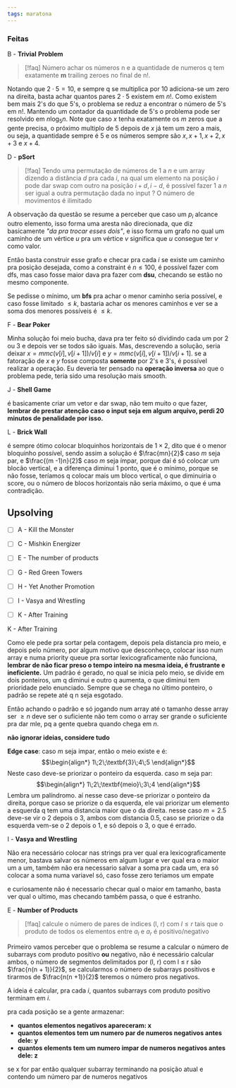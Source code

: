 ```yaml
---
tags: maratona
---
```


### Feitas

B - **Trivial** **Problem**
>[!faq] Número achar os números n e a quantidade de numeros q tem exatamente **m** trailing zeroes no final de n!.

Notando que $2\cdot 5= 10$, e sempre q se multiplica por 10 adiciona-se um zero na direita, basta achar quantos pares $2\cdot5$ existem em $n!$. Como existem bem mais 2's do que 5's, o problema se reduz a encontrar o número de 5's em n!. Mantendo um contador da quantidade de 5's o problema pode ser resolvido em $n\log_{5}n$. Note que caso $x$ tenha exatamente os $m$ zeros que a gente precisa, o próximo multiplo de 5 depois de $x$ já tem um zero a mais, ou seja, a quantidade sempre é $5$ e os números sempre são $x, x+1,x+2,x+3$ e $x+4$.

D - **pSort**
>[!faq] Tendo uma permutação de números de 1 a $n$ e um array dizendo a distância $d$ pra cada $i$, na qual um elemento na posição $i$ pode dar swap com outro na posição $i + d, i -d$, é possível fazer $1$ a $n$ ser igual a outra permutação dada no input ? O número de movimentos é ilimitado

A observação da questão se resume a perceber que caso um $p_{i}$ alcance outro elemento, isso forma uma aresta não direcionada, que diz basicamente *"da pra trocar esses dois"*, e isso forma um grafo no qual um caminho de um vértice $u$ pra um vértice $v$ significa que $u$ consegue ter $v$ como valor.

Então basta construir esse grafo e checar pra cada $i$ se existe um caminho pra posição desejada, como a constraint é $n \le 100$, é possível fazer com dfs, mas caso fosse maior dava pra fazer com **dsu**, checando se estão no mesmo componente.

Se pedisse o mínimo, um **bfs** pra achar o menor caminho seria possível, e caso fosse limitado $\le k$, bastaria achar os menores caminhos e ver se a soma dos menores possíveis é $\le k$.

F - **Bear Poker**

Minha solução foi meio bucha, dava pra ter feito só dividindo cada um por 2 ou 3 e depois ver se todos são iguais. Mas, descrevendo a solução, seria deixar $x=mmc(v[i],v[i + 1]) / v[i]$ e $y=mmc(v[i], v[i+1])/v[i + 1]$. se a fatoração de $x$ e $y$ fosse composta **somente** por 2's e 3's, é possível realizar a operação. Eu deveria ter pensado na **operação inversa** ao que o problema pede, teria sido uma resolução mais smooth.

J - **Shell Game**

é basicamente criar um vetor e dar swap, não tem muito o que fazer, **lembrar de prestar atenção caso o input seja em algum arquivo, perdi 20 minutos de penalidade por isso.** 

L - **Brick Wall**

é sempre ótimo colocar bloquinhos horizontais de $1\times2$, dito que é o menor bloquinho possível, sendo assim a solução é $\frac{mn}{2}$ caso $m$ seja par, e $\frac{(m -1)n}{2}$ caso $m$ seja ímpar, porque daí é só colocar um blocão vertical, e a diferença diminui $1$ ponto, que é o mínimo, porque se não fosse, teríamos q colocar mais um bloco vertical, o que diminuiria o score, ou o número de blocos horizontais não seria máximo, o que é uma contradição.

## Upsolving

- [ ] A - Kill the Monster
- [ ] C - Mishkin Energizer
- [ ] E - The number of products
- [ ] G - Red Green Towers
- [ ] H - Yet Another Promotion
- [ ] I - Vasya and Wrestling
- [ ] K - After Training


K - After Training

Como ele pede pra sortar pela contagem, depois pela distancia pro meio, e depois pelo número, por algum motivo que desconheço, colocar isso num array e numa priority queue pra sortar lexicograficamente não funciona, **lembrar de não ficar preso o tempo inteiro na mesma ideia, é frustrante e ineficiente.** Um padrão é gerado, no qual se inicia pelo meio, se divide em dois ponteiros, um q diminui e outro q aumenta, o que diminui tem prioridade pelo enunciado. Sempre que se chega no último ponteiro, o padrão se repete até q n seja esgotado.

Então achando o padrão e só jogando num array até o tamanho desse array ser $\ge n$ deve ser o suficiente não tem como o array ser grande o suficiente pra dar mle, pq a gente quebra quando chega em $n$.

**não ignorar ideias, considere tudo**

**Edge case**: caso $m$ seja impar, então o meio existe e é: $$\begin{align*}
1\;2\;\textbf{3}\;4\;5
\end{align*}$$
Neste caso deve-se priorizar o ponteiro da esquerda. caso m seja par:
$$\begin{align*}
1\;2\;\textbf{meio}\;3\;4
\end{align*}$$
Lembra um palíndromo. aí nesse caso deve-se priorizar o ponteiro da direita, porque caso se priorize o da esquerda, ele vai priorizar um elemento a esquerda q tem uma distancia maior que o da direita. nesse caso $m=2.5$ deve-se vir o $2$ depois o $3$, ambos com distancia $0.5$, caso se priorize o da esquerda vem-se o $2$ depois o $1$, e só depois o $3$, o que é errado.

I - **Vasya and Wrestling**

Não era necessário colocar nas strings pra ver qual era lexicograficamente menor, bastava salvar os números em algum lugar e ver qual era o maior um a um, também não era necessario salvar a soma pra cada um, era só colocar a soma numa variavel só, caso fosse zero teriamos um empate

e curiosamente não é necessario checar qual o maior em tamanho, basta ver qual o ultimo, mas checando também passa, o que é estranho.

E - **Number of Products**

> [!faq] calcule o número de pares de indices (l, r) com $l\le r$ tais que o produto de todos os elementos entre $a_{l}$ e $a_{r}$ é positivo/negativo

Primeiro vamos perceber que o problema se resume a calcular o número de subarrays com produto positivo **ou** negativo, não é necessário calcular ambos, o número de segmentos delimitados por (l, r) com l $\le$ r são $\frac{n(n + 1)}{2}$, se calcularmos o número de subarrays positivos e tirarmos de $\frac{n(n +1)}{2}$ teremos o número pros negativos.

A ideia é calcular, pra cada $i$, quantos subarrays com produto positivo terminam em $i$.

pra cada posição se a gente armazenar:
- **quantos elementos negativos apareceram: x**
- **quantos elementos tem um numero par de numeros negativos antes dele: y**
- **quantos elements tem um numero impar de numeros negativos antes dele: z**

se x for par então qualquer subarray terminando na posição atual e contendo um número par de numeros negativos 

